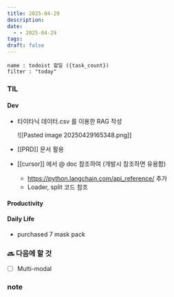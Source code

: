 ```yaml
---
title: 2025-04-29
description: 
date:
  - - 2025-04-29
tags: 
draft: false
---
```


```todoist
name : todoist 할일 ({task_count})
filter : "today"
```

### TIL
#### Dev
- 타이타닉 데이터.csv 를 이용한 RAG 작성

	![[Pasted image 20250429165348.png]]

- [[PRD]] 문서 활용

- [[cursor]] 에서 @ doc 참조하여 (개발시 참조하면 유용함)
	- https://python.langchain.com/api_reference/ 추가
	- Loader, split 코드 참조

#### Productivity


#### Daily Life
 - purchased 7 mask pack 

### 🔜 다음에 할 것
- [ ] Multi-modal

### note

